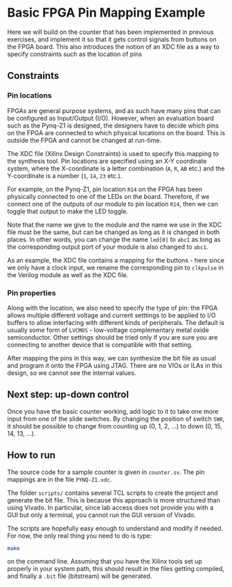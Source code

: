 # Basic FPGA Pin Mapping Example

Here we will build on the counter that has been implemented in previous exercises, and implement it so that it gets control signals from buttons on the FPGA board.  This also introduces the notion of an XDC file as a way to specify constraints such as the location of pins

## Constraints

### Pin locations

FPGAs are general purpose systems, and as such have many pins that can be configured as Input/Output (I/O).  However, when an evaluation board such as the Pynq-Z1 is designed, the designers have to decide which pins on the FPGA are connected to which physical locations on the board.  This is outside the FPGA and cannot be changed at run-time.

The XDC file (Xilinx Design Constraints) is used to specify this mapping to the synthesis tool.  Pin locations are specified using an X-Y coordinate system, where the X-coordinate is a letter combination (`A`, `R`, `AB` etc.) and the Y-coordinate is a number (`1`, `14`, `23` etc.).  

For example, on the Pynq-Z1, pin location `R14` on the FPGA has been physically connected to one of the LEDs on the board.  Therefore, if we connect one of the outputs of our module to pin location `R14`, then we can toggle that output to make the LED toggle.

Note that the name we give to the module and the name we use in the XDC file must be the same, but can be changed as long as it is changed in both places.  In other words, you can change the name `led[0]` to `abc1` as long as the corresponding output port of your module is also changed to `abc1`.

As an example, the XDC file contains a mapping for the buttons - here since we only have a clock input, we rename the corresponding pin to `clkpulse` in the Verilog module as well as the XDC file.

### Pin properties

Along with the location, we also need to specify the type of pin: the FPGA allows multiple different voltage and current setttings to be applied to I/O buffers to allow interfacing with different kinds of peripherals.  The default is usually some form of `LVCMOS` - low-voltage complementary metal oxide semiconductor.  Other settings should be tried only if you are sure you are connecting to another device that is compatible with that setting.

After mapping the pins in this way, we can synthesize the bit file as usual and program it onto the FPGA using JTAG.  There are no VIOs or ILAs in this design, so we cannot see the internal values.

## Next step: up-down control

Once you have the basic counter working, add logic to it to take one more input from one of the slide switches.  By changing the position of switch `SW0`, it should be possible to change from counting up (0, 1, 2, ...) to down (0, 15, 14, 13, ...).

## How to run

The source code for a sample counter is given in `counter.sv`.  The pin mappings are in the file `PYNQ-Z1.xdc`.

The folder `scripts/` contains several TCL scripts to create the project and generate the bit file.  This is because this approach is more structured than using Vivado.  In particular, since lab access does not provide you with a GUI but only a terminal, you cannot run the GUI version of Vivado.  

The scripts are hopefully easy enough to understand and modify if needed.  For now, the only real thing you need to do is type:

```sh
make
```

on the command line.  Assuming that you have the Xilinx tools set up properly in your system path, this should result in the files getting compiled, and finally a `.bit` file (bitstream) will be generated.
